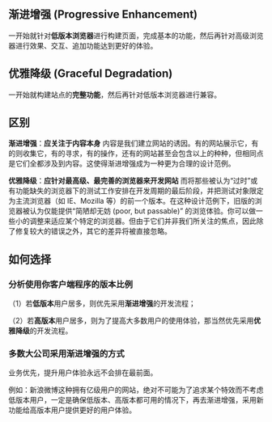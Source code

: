 ## 渐进增强 (Progressive Enhancement)

一开始就针对**低版本浏览器**进行构建页面，完成基本的功能，然后再针对高级浏览器进行效果、交互、追加功能达到更好的体验。

## 优雅降级 (Graceful Degradation)

一开始就构建站点的**完整功能**，然后再针对低版本浏览器进行兼容。

## 区别

**渐进增强**：**应关注于内容本身**
内容是我们建立网站的诱因。有的网站展示它，有的则收集它，有的寻求，有的操作，还有的网站甚至会包含以上的种种，但相同点是它们全都涉及到内容。这使得渐进增强成为一种更为合理的设计范例。

**优雅降级**：**应针对最高级、最完善的浏览器来开发网站**
而将那些被认为“过时”或有功能缺失的浏览器下的测试工作安排在开发周期的最后阶段，并把测试对象限定为主流浏览器（如 IE、Mozilla 等）的前一个版本。在这种设计范例下，旧版的浏览器被认为仅能提供“简陋却无妨 (poor, but passable)” 的浏览体验。你可以做一些小的调整来适应某个特定的浏览器。但由于它们并非我们所关注的焦点，因此除了修复较大的错误之外，其它的差异将被直接忽略。

## 如何选择

### 分析使用你客户端程序的版本比例

（1）若**低版本**用户居多，则优先采用**渐进增强**的开发流程；

（2）若**高版本**用户居多，则为了提高大多数用户的使用体验，那当然优先采用**优雅降级**的开发流程。

### 多数大公司采用渐进增强的方式

业务优先，提升用户体验永远不会排在最前面。

例如：新浪微博这种拥有亿级用户的网站，绝对不可能为了追求某个特效而不考虑低版本用户，一定是确保低版本、高版本都可用的情况下，再去渐进增强，采用新功能给高版本用户提供更好的用户体验。
